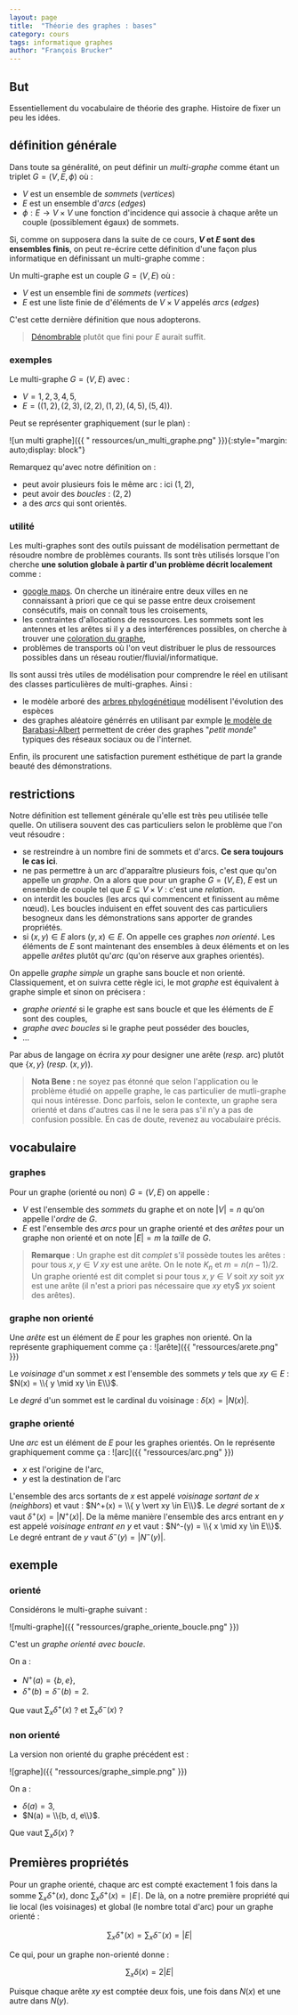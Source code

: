 ```yaml
---
layout: page
title:  "Théorie des graphes : bases"
category: cours
tags: informatique graphes
author: "François Brucker"
---
```


## But

Essentiellement du vocabulaire de théorie des graphe. Histoire de fixer un peu les idées.

## définition générale

Dans toute sa généralité, on peut définir un *multi-graphe* comme étant un triplet $G = (V, E, \phi)$ où :

* $V$ est un ensemble de *sommets* (*vertices*)
* $E$ est un ensemble d'*arcs* (*edges*)
* $\phi: E \rightarrow V \times V$ une fonction d'incidence qui associe à chaque arête un couple (possiblement égaux) de sommets.

Si, comme on supposera dans la suite de ce cours, **$V$ et $E$ sont des ensembles finis**, on peut re-écrire cette définition d'une façon plus informatique en définissant  un multi-graphe comme :

Un multi-graphe est un couple $G = (V, E)$ où :

* $V$ est un ensemble fini de *sommets* (*vertices*)
* $E$ est une liste finie de d'éléments de $V \times V$ appelés *arcs* (*edges*)

C'est cette dernière définition que nous adopterons.

> [Dénombrable](https://fr.wikipedia.org/wiki/Ensemble_d%C3%A9nombrable) plutôt que fini pour $E$ aurait suffit.

### exemples

Le multi-graphe $G = (V, E)$ avec :

* $V = {1, 2, 3, 4, 5}$,
* $E = ((1, 2), (2, 3), (2, 2), (1, 2), (4, 5), (5, 4))$.

Peut se représenter graphiquement (sur le plan) :

![un multi graphe]({{ " ressources/un_multi_graphe.png" }}){:style="margin: auto;display: block"}

Remarquez qu'avec notre définition on :

* peut avoir plusieurs fois le même arc : ici $(1, 2)$,
* peut avoir des *boucles* : $(2, 2)$
* a des *arcs* qui sont orientés.
  
### utilité
  
Les multi-graphes sont des outils puissant de modélisation permettant de résoudre nombre de problèmes courants.
Ils sont très utilisés lorsque l'on cherche **une solution globale à partir d'un problème décrit localement** comme :

* [google maps](https://www.google.fr/maps/dir/). On cherche un itinéraire entre deux villes en ne connaissant à priori que ce qui se passe entre deux croisement consécutifs, mais on connaît tous les croisements,
* les contraintes d'allocations de ressources. Les sommets sont les antennes et les arêtes si il y a des interférences possibles, on cherche à trouver une [coloration du graphe](https://fr.wikipedia.org/wiki/Coloration_de_graphe),
* problèmes de transports où l'on veut distribuer le plus de ressources possibles dans un réseau routier/fluvial/informatique.

Ils sont aussi très utiles de modélisation pour comprendre le réel en utilisant des classes particulières de multi-graphes. Ainsi :

* le modèle arboré des [arbres phylogénétique](https://fr.wikipedia.org/wiki/Arbre_phylog%C3%A9n%C3%A9tique) modélisent l'évolution des espèces
* des graphes aléatoire générrés en utilisant par exmple [le modèle de Barabasi-Albert](https://fr.wikipedia.org/wiki/Mod%C3%A8le_de_Barab%C3%A1si-Albert) permettent de créer des graphes "*petit monde*" typiques des réseaux sociaux ou de l'internet.

Enfin, ils procurent une satisfaction purement esthétique de part la grande beauté des démonstrations.

## restrictions

Notre définition est tellement générale qu'elle est très peu utilisée telle quelle. On utilisera souvent des cas particuliers selon le problème que l'on veut résoudre :

* se restreindre à un nombre fini de sommets et d'arcs. **Ce sera toujours le cas ici**.
* ne pas permettre à un arc d'apparaître plusieurs fois, c'est que qu'on appelle un *graphe*. On a alors que pour un graphe $G = (V, E)$, $E$ est un ensemble de couple tel que $E \subseteq V \times V$ : c'est une *relation*. 
* on interdit les boucles (les arcs qui commencent et finissent au même nœud). Les boucles induisent en effet souvent des cas particuliers besogneux dans les démonstrations sans apporter de grandes propriétés.
* si $(x, y) \in E$ alors $(y, x) \in E$. On appelle ces graphes *non orienté*. Les éléments de $E$ sont maintenant des ensembles à deux éléments et on les appelle *arêtes* plutôt qu'*arc* (qu'on réserve aux graphes orientés).
  
On appelle *graphe simple* un graphe sans boucle et non orienté. Classiquement, et on suivra cette règle ici, le mot *graphe* est équivalent à graphe simple et sinon on précisera :

* *graphe orienté* si le graphe est sans boucle et que les éléments de $E$ sont des couples,
* *graphe avec boucles* si le graphe peut posséder des boucles,
* ...

Par abus de langage on écrira $xy$ pour designer une arête (*resp.* arc) plutôt que $\{x, y\}$ (*resp.* $(x, y)$).

 >**Nota Bene :** ne soyez pas étonné que selon l'application ou le problème étudié on appelle graphe, le cas particulier de mutli-graphe qui nous intéresse. Donc parfois, selon le contexte, un graphe sera orienté et dans d'autres cas il ne le sera pas s'il n'y a pas de confusion possible. En cas de doute, revenez au vocabulaire précis.

## vocabulaire

### graphes

Pour un graphe (orienté ou non) $G = (V, E)$ on appelle :

* $V$ est  l'ensemble des *sommets* du graphe et on note $\vert V\vert = n$ qu'on appelle l'*ordre* de $G$.
* $E$ est l'ensemble des *arcs* pour un graphe orienté et des *arêtes* pour un graphe non orienté et on note $\vert E \vert = m$ la *taille* de $G$.

> **Remarque** : Un graphe est dit *complet* s'il possède toutes les arêtes : pour tous $x, y \in V$ $xy$ est une arête. On le note $K_n$ et $m = n(n-1)/2$. Un graphe orienté est dit complet  si pour tous $x, y \in V$ soit $xy$ soit $yx$ est une arête (il n'est a priori pas nécessaire que $xy$ ety$ $yx$ soient des arêtes).

### graphe non orienté

Une *arête* est un élément de $E$ pour les graphes non orienté. On la représente graphiquement comme ça : ![arête]({{ "ressources/arete.png" }})

Le *voisinage* d'un sommet $x$ est l'ensemble des sommets $y$ tels que $xy \in E$ : $N(x) = \\{ y \mid  xy \in E\\}$.

Le *degré* d'un sommet est le cardinal du voisinage : $\delta(x) = \vert N(x) \vert$.

### graphe orienté

Une *arc* est un élément de $E$ pour les graphes orientés. On le représente graphiquement comme ça : ![arc]({{ "ressources/arc.png" }})

* $x$ est l'origine de l'arc,
* $y$ est la destination de l'arc
  
L'ensemble des arcs sortants de $x$ est appelé *voisinage sortant de $x$* (*neighbors*) et vaut : $N^+(x) = \\{ y \vert xy \in E\\}$. Le *degré* sortant de $x$ vaut  $\delta^+(x) = \vert N^+(x) \vert$.
De la même manière l'ensemble des arcs entrant en $y$ est appelé  *voisinage entrant en $y$* et vaut : $N^-(y) = \\{ x \mid xy \in E\\}$. Le degré entrant de $y$ vaut $\delta^-(y) = \vert N^-(y) \vert$.

## exemple

### orienté

Considérons le multi-graphe suivant :

![multi-graphe]({{ "ressources/graphe_oriente_boucle.png" }})

C'est un *graphe orienté avec boucle*.

On a :

* $N^+(a) = \{ b, e\}$,
* $\delta^+(b) = \delta^-(b) = 2$.
  
Que vaut $\sum_x \delta^+(x)$ ? et $\sum_x \delta^-(x)$ ?  

### non orienté

La version non orienté du graphe précédent est :

![graphe]({{ "ressources/graphe_simple.png" }})

On a :

* $\delta(a) = 3$,
* $N(a) = \\{b, d, e\\}$.

Que vaut $\sum_x \delta(x)$ ?

## Premières propriétés

Pour un graphe orienté, chaque arc est compté exactement 1 fois dans la somme $\sum_x \delta^+(x)$, donc $\sum_x \delta^+(x) = \mid E \mid$. De là, on a notre première propriété qui lie local (les voisinages) et global (le nombre total d'arc) pour un graphe orienté :

$$ \sum_x \delta^+(x) =  \sum_x \delta^-(x) = \vert E  \vert$$

Ce qui, pour un graphe non-orienté donne :

$$ \sum_x \delta(x)  = 2\vert E \vert$$

Puisque chaque arête $xy$ est comptée deux fois, une fois dans $N(x)$ et une autre dans $N(y)$.
